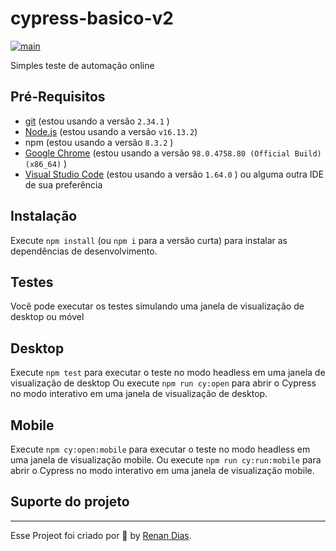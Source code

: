 # cypress-basico-v2

[![main](https://github.com/wlsf82/cy-data-test/actions/workflows/ci.yml/badge.svg)](https://github.com/wlsf82/cy-data-test/actions)

Simples teste de automação online

## Pré-Requisitos
- [git](https://git-scm.com/) (estou usando a versão `2.34.1` )
- [Node.js](https://nodejs.org/en/) (estou usando a versão `v16.13.2`)
- npm (estou usando a versão `8.3.2` )
- [Google Chrome](https://www.google.com/intl/pt_br/chrome/) (estou usando a versão `98.0.4758.80 (Official Build) (x86_64)` )
- [Visual Studio Code](https://code.visualstudio.com/) (estou usando a versão `1.64.0` ) ou alguma outra IDE de sua preferência


## Instalação

Execute `npm install` (ou `npm i` para a versão curta) para instalar as dependências de desenvolvimento.

## Testes
Você pode executar os testes simulando uma janela de visualização de desktop ou móvel

## Desktop
Execute `npm test` para executar o teste no modo headless em uma janela de visualização de desktop
Ou execute `npm run cy:open` para abrir o Cypress no modo interativo em uma janela de visualização de desktop.

## Mobile
Execute `npm cy:open:mobile` para executar o teste no modo headless em uma janela de visualização mobile.
Ou execute `npm run cy:run:mobile` para abrir o Cypress no modo interativo em uma janela de visualização mobile.

## Suporte do projeto



___

Esse Projeot foi criado por 💚 by [Renan Dias]().